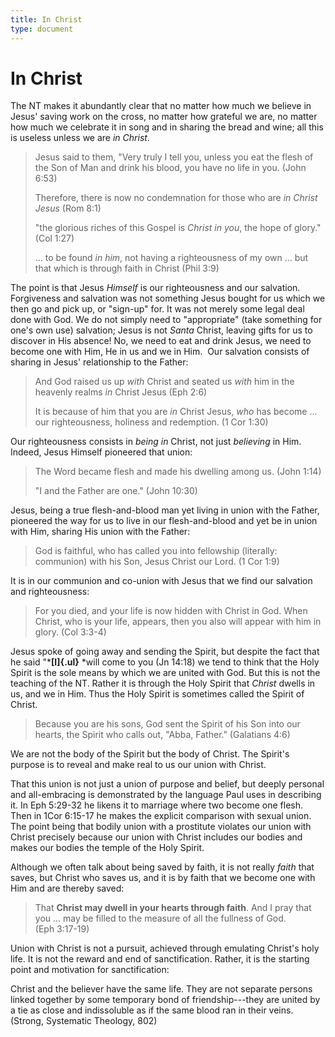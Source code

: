 ```yaml
---
title: In Christ
type: document
---
```

# In Christ

The NT makes it abundantly clear that no matter how much we believe in
Jesus' saving work on the cross, no matter how grateful we are, no
matter how much we celebrate it in song and in sharing the bread and
wine; all this is useless unless we are *in Christ*. 

> Jesus said to them, "Very truly I tell you, unless you eat the flesh
> of the Son of Man and drink his blood, you have no life in you. (John
> 6:53) 
>
> Therefore, there is now no condemnation for those who are *in Christ
> Jesus* (Rom 8:1) 
>
> \"the glorious riches of this Gospel is *Christ in you*, the hope of
> glory.\" (Col 1:27) 
>
> \... to be found *in him*, not having a righteousness of my own \...
> but that which is through faith in Christ (Phil 3:9) 

The point is that Jesus *Himself* is our righteousness and our
salvation. Forgiveness and salvation was not something Jesus bought for
us which we then go and pick up, or \"sign-up\" for. It was not merely
some legal deal done with God. We do not simply need to \"appropriate\"
(take something for one\'s own use) salvation; Jesus is
not *Santa* Christ, leaving gifts for us to discover in His absence! No,
we need to eat and drink Jesus, we need to become one with Him, He in us
and we in Him.  Our salvation consists of sharing in Jesus\'
relationship to the Father: 

> And God raised us up *with* Christ and seated us *with* him in the
> heavenly realms *in* Christ Jesus (Eph 2:6) 
>
> It is because of him that you are *in* Christ Jesus, *who* has become
> \... our righteousness, holiness and redemption. (1 Cor 1:30) 

Our righteousness consists in *being* *in* Christ, not
just *believing* in Him. Indeed, Jesus Himself pioneered that union: 

> The Word became flesh and made his dwelling among us. (John 1:14) 
>
> \"I and the Father are one." (John 10:30) 

Jesus, being a true flesh-and-blood man yet living in union with the
Father, pioneered the way for us to live in our flesh-and-blood and yet
be in union with Him, sharing His union with the Father: 

> God is faithful, who has called you into fellowship (literally:
> communion) with his Son, Jesus Christ our Lord. (1 Cor 1:9) 

It is in our communion and co-union with Jesus that we find our
salvation and righteousness: 

> For you died, and your life is now hidden with Christ in God. When
> Christ, who is your life, appears, then you also will appear with him
> in glory. (Col 3:3-4) 

Jesus spoke of going away and sending the Spirit, but despite the fact
that he said "***[I]{.ul}** *will come to you (Jn 14:18) we tend to
think that the Holy Spirit is the sole means by which we are united with
God. But this is not the teaching of the NT. Rather it is through the
Holy Spirit that *Christ* dwells in us, and we in Him. Thus the Holy
Spirit is sometimes called the Spirit of Christ.  

> Because you are his sons, God sent the Spirit of his Son into our
> hearts, the Spirit who calls out, "Abba, Father.\" (Galatians 4:6)

We are not the body of the Spirit but the body of Christ. The Spirit\'s
purpose is to reveal and make real to us our union with Christ. 

That this union is not just a union of purpose and belief, but deeply
personal and all-embracing is demonstrated by the language Paul uses in
describing it. In Eph 5:29-32 he likens it to marriage where two become
one flesh. Then in 1Cor 6:15-17 he makes the explicit comparison with
sexual union. The point being that bodily union with a prostitute
violates our union with Christ precisely because our union with Christ
includes our bodies and makes our bodies the temple of the Holy Spirit. 

Although we often talk about being saved by faith, it is not
really *faith* that saves, but Christ who saves us, and it is by faith
that we become one with Him and are thereby saved: 

> That **Christ may dwell in your hearts through faith**. And I pray
> that you ... may be filled to the measure of all the fullness of God.
> (Eph 3:17-19) 

Union with Christ is not a pursuit, achieved through emulating Christ\'s
holy life. It is not the reward and end of sanctification. Rather, it is
the starting point and motivation for sanctification: 

Christ and the believer have the same life. They are not separate
persons linked together by some temporary bond of friendship---they are
united by a tie as close and indissoluble as if the same blood ran in
their veins. (Strong, Systematic Theology, 802) 

